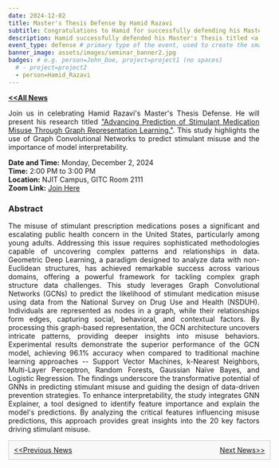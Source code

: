 ```yaml
---
date: 2024-12-02
title: Master's Thesis Defense by Hamid Razavi
subtitle: Congratulations to Hamid for successfully defending his Master's thesis! 🎉
description: Hamid successfully defended his Master's Thesis titled <a href = ''> "Advancing Prediction of Stimulant Medication Misuse Through Graph Representation Learning."</a>
event_type: defense # primary type of the event, used to create the small, colored post callout
banner_image: assets/images/seminar_banner2.jpg 
badges: # e.g. person=John_Doe, project=project1 (no spaces)
  # - project=project2
  - person=Hamid_Razavi
---
```


<a href="../#latest-news"><b>&lt;&lt;All News</b></a>


<p align = 'justify'>
Join us in celebrating Hamid Razavi's Master's Thesis Defense. He will present his research titled <a href = ''>"Advancing Prediction of Stimulant Medication Misuse Through Graph Representation Learning."</a>. This study highlights the use of Graph Convolutional Networks to predict stimulant misuse and the importance of model interpretability.
</p>

**Date and Time:** Monday, December 2, 2024  
**Time:** 2:00 PM to 3:00 PM  
**Location:** NJIT Campus, GITC Room 2111  
**Zoom Link:** [Join Here](https://njit-edu.zoom.us/j/93528086169?pwd=hFD3aabJdD9gwIOjxyItX9qoi3UpFt.1)

### Abstract
<p align = 'justify'>
The misuse of stimulant prescription medications poses a significant and escalating public health concern in the United States, particularly among young adults. Addressing this issue requires sophisticated methodologies capable of uncovering complex patterns and relationships in data. Geometric Deep Learning, a paradigm designed to analyze data with non-Euclidean structures, has achieved remarkable success across various domains, offering a powerful framework for tackling complex graph structure data challenges.
This study leverages Graph Convolutional Networks (GCNs) to predict the likelihood of stimulant medication misuse using data from the National Survey on Drug Use and Health (NSDUH). Individuals are represented as nodes in a graph, while their relationships form edges, capturing social, behavioral, and contextual factors. By processing this graph-based representation, the GCN architecture uncovers intricate patterns, providing deeper insights into misuse behaviors. Experimental results demonstrate the superior performance of the GCN model, achieving 96.1% accuracy when compared to traditional machine learning approaches -- Support Vector Machines, k-Nearest Neighbors, Multi-Layer Perceptron, Random Forests, Gaussian Naïve Bayes, and Logistic Regression. The findings underscore the transformative potential of GNNs in predicting stimulant misuse and guiding the design of data-driven prevention strategies. To enhance interpretability, the study integrates GNN Explainer, a tool designed to identify feature importance and explain the model's predictions. By analyzing the critical features influencing misuse predictions, this approach provides great insights into the 20 key factors driving stimulant misuse.
</p>


<div style="width: 100%; padding: 10px; border: 1px solid #ccc; background-color: #f8f8f8;">
  <div style="display: flex; justify-content: space-between;">
    <a href="../post1/">&lt;&lt;Previous News</a>
    <a href="../post3/">Next News&gt;&gt;</a>
  </div>
</div>
